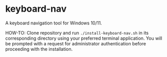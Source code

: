 # keyboard-nav
A keyboard navigation tool for Windows 10/11.

HOW-TO:
Clone repository and run `./install-keyboard-nav.sh` in its corresponding directory using your preferred terminal application. You will be prompted with a request for administrator authentication before proceeding with the installation. 
